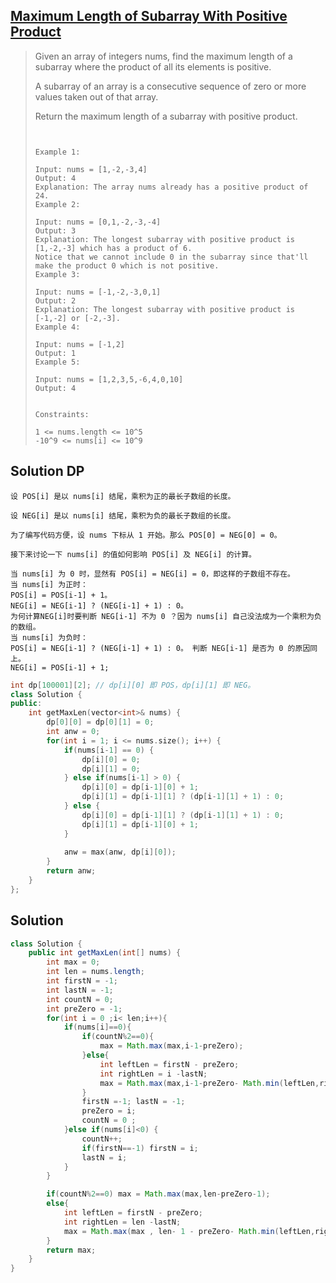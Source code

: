 ## [Maximum Length of Subarray With Positive Product](https://leetcode-cn.com/problems/maximum-length-of-subarray-with-positive-product/)

> Given an array of integers nums, find the maximum length of a subarray where the product of all its elements is positive.
>
> A subarray of an array is a consecutive sequence of zero or more values taken out of that array.
>
> Return the maximum length of a subarray with positive product.
>
> ```
>  
> 
> Example 1:
> 
> Input: nums = [1,-2,-3,4]
> Output: 4
> Explanation: The array nums already has a positive product of 24.
> Example 2:
> 
> Input: nums = [0,1,-2,-3,-4]
> Output: 3
> Explanation: The longest subarray with positive product is [1,-2,-3] which has a product of 6.
> Notice that we cannot include 0 in the subarray since that'll make the product 0 which is not positive.
> Example 3:
> 
> Input: nums = [-1,-2,-3,0,1]
> Output: 2
> Explanation: The longest subarray with positive product is [-1,-2] or [-2,-3].
> Example 4:
> 
> Input: nums = [-1,2]
> Output: 1
> Example 5:
> 
> Input: nums = [1,2,3,5,-6,4,0,10]
> Output: 4
> 
> 
> Constraints:
> 
> 1 <= nums.length <= 10^5
> -10^9 <= nums[i] <= 10^9
> ```
>
> 



## Solution DP

```
设 POS[i] 是以 nums[i] 结尾，乘积为正的最长子数组的长度。

设 NEG[i] 是以 nums[i] 结尾，乘积为负的最长子数组的长度。

为了编写代码方便，设 nums 下标从 1 开始。那么 POS[0] = NEG[0] = 0。

接下来讨论一下 nums[i] 的值如何影响 POS[i] 及 NEG[i] 的计算。

当 nums[i] 为 0 时，显然有 POS[i] = NEG[i] = 0，即这样的子数组不存在。
当 nums[i] 为正时：
POS[i] = POS[i-1] + 1。
NEG[i] = NEG[i-1] ? (NEG[i-1] + 1) : 0。
为何计算NEG[i]时要判断 NEG[i-1] 不为 0 ？因为 nums[i] 自己没法成为一个乘积为负的数组。
当 nums[i] 为负时：
POS[i] = NEG[i-1] ? (NEG[i-1] + 1) : 0。 判断 NEG[i-1] 是否为 0 的原因同上。
NEG[i] = POS[i-1] + 1;
```



```c++
int dp[100001][2]; // dp[i][0] 即 POS，dp[i][1] 即 NEG。
class Solution {
public:
    int getMaxLen(vector<int>& nums) {
        dp[0][0] = dp[0][1] = 0;
        int anw = 0;
        for(int i = 1; i <= nums.size(); i++) {
            if(nums[i-1] == 0) {
                dp[i][0] = 0;
                dp[i][1] = 0;
            } else if(nums[i-1] > 0) {
                dp[i][0] = dp[i-1][0] + 1;
                dp[i][1] = dp[i-1][1] ? (dp[i-1][1] + 1) : 0;
            } else {
                dp[i][0] = dp[i-1][1] ? (dp[i-1][1] + 1) : 0;
                dp[i][1] = dp[i-1][0] + 1;
            }
            
            anw = max(anw, dp[i][0]);
        }
        return anw;
    }
};

```



## Solution

```java
class Solution {
    public int getMaxLen(int[] nums) {
        int max = 0;
        int len = nums.length;
        int firstN = -1;
        int lastN = -1;
        int countN = 0;
        int preZero = -1;
        for(int i = 0 ;i< len;i++){
            if(nums[i]==0){
                if(countN%2==0){
                    max = Math.max(max,i-1-preZero);
                }else{
                    int leftLen = firstN - preZero;
                    int rightLen = i -lastN;
                    max = Math.max(max,i-1-preZero- Math.min(leftLen,rightLen));
                }
                firstN =-1; lastN = -1; 
                preZero = i;
                countN = 0 ;
            }else if(nums[i]<0) {
                countN++;
                if(firstN==-1) firstN = i;
                lastN = i;
            }
        }

        if(countN%2==0) max = Math.max(max,len-preZero-1);
        else{
            int leftLen = firstN - preZero;
            int rightLen = len -lastN;
            max = Math.max(max , len- 1 - preZero- Math.min(leftLen,rightLen));
        }
        return max;
    }
}
```

